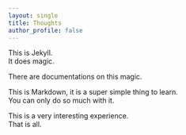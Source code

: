 ```yaml
---
layout: single
title: Thoughts 
author_profile: false
---
```


This is Jekyll.  
It does magic.

There are documentations on this magic.


This is Markdown, it is a super simple thing to learn.  
You can only do so much with it.

This is a very interesting experience.  
That is all.